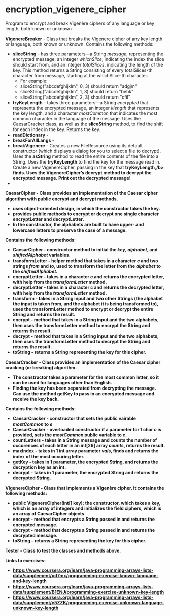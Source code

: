# encryption_vigenere_cipher
Program to encrypt and break Vigenère ciphers of any language or key length, both known or unknown

<b>VigenereBreaker</b> - Class that breaks the Vigenere cipher of any key length or language, both known or unknown. Contains the following methods:
* <b>sliceString</b> - has three parameters—a String *message*, representing the encrypted message, an integer *whichSlice*, indicating the index the slice should start from, and an integer *totalSlices*, indicating the length of the key. This method returns a String consisting of every totalSlices-th character from message, starting at the whichSlice-th character.
  * For example:
  * sliceString("abcdefghijklm", 0, 3) should return "adgjm"
  * sliceString("abcdefghijklm", 1, 3) should return "behk"
  * sliceString("abcdefghijklm", 2, 3) should return "cfil"
* <b>tryKeyLength</b> - takes three parameters—a String *encrypted* that represents the encrypted message, an integer *klength* that represents the key length, and a character *mostCommon* that indicates the most common character in the language of the message. Uses the CaesarCracker class, as well as the <b>sliceString</b> method, to find the shift for each index in the key. Returns the key.
* <b>readDictionary</b> - 
* <b>breakForAllLangs</b> - 
* <b>breakVigenere</b> - Creates a new FileResource using its default constructor (which displays a dialog for you to select a file to decrypt). Uses the <b>asString</b> method to read the entire contents of the file into a String. Uses the <b>tryKeyLength</b> to find the key for the message read in. Create a new VigenereCipher, passing in the key that <b>tryKeyLength,/b> finds. Uses the VigenereCipher’s <b>decrypt</b> method to decrypt the encrypted message. Print out the decrypted message!
* <b>

<b>CaesarCipher</b> - Class provides an implementation of the Caesar cipher algorithm with public encrypt and decrypt methods.
* uses object-oriented design, in which the constructor takes the key.
* provides public methods to encrypt or decrypt one single character <b>encryptLetter</b> and <b>decryptLetter</b>.
* In the constructor, the alphabets are built to have upper- and lowercase letters to preserve the case of a message.

Contains the following methods:
* <b>CaesarCipher</b> - constructor method to initial the *key*, *alphabet*, and *shiftedAlphabet* variables.
* <b>transformLetter</b> - helper method that takes in a character *c* and two strings *from* and *to*, used to transform the letter from the *alphabet* to the *shiftedAlphabet*.
* <b>encryptLetter</b> - takes in a character *c* and returns the encrypted letter, with help from the *transformLetter* method.
* <b>decryptLetter</b> - takes in a character *c* and returns the decrypted letter, with help from the *transformLetter* method.
* <b>transform</b> - takes in a String input and two other Strings (the alphabet the input is taken from, and the alphabet it is being transformed to), uses the <b>transformLetter</b> method to encrypt or decrypt the entire String and returns the result.
* <b>encrypt</b> - method that takes in a String input and the two alphabets, then uses the <b>transformLetter</b> method to encrypt the String and returns the result.
* <b>decrypt</b> - method that takes in a String input and the two alphabets, then uses the <b>transformLetter</b> method to decrypt the String and returns the result.
* <b>toString</b> - returns a String representing the key for this cipher.

<b>CaesarCracker</b> - Class provides an implementation of the Caesar cipher cracking (or breaking) algorithm.
* The constructor takes a parameter for the most common letter, so it can be used for languages other than English.
* Finding the key has been separated from decrypting the message. Can use the method getKey to pass in an encrypted message and receive the key back.

Contains the following methods:
* <b>CaesarCracker</b> - constructor that sets the public vairable *mostCommon* to *e*
* <b>CaesarCracker</b> - overloaded constructor if a parameter for 1 char *c* is provided, sets the *mostCommon* public variable to *c*.
* <b>countLetters</b> - takes in a String message and counts the number of occurences of each letter in an int[26] array *counts*, returns the result.
* <b>maxIndex</b> - takes in 1 int array parameter *vals*, finds and returns the index of the most occuring letter.
* <b>getKey</b> - takes in 1 parameter, the encrypted String, and returns the decryption key as an int.
* <b>decrypt</b> - takes in 1 parameter, the encrypted String and returns the decrypted String.

<b>VigenereCipher</b> - Class that implements a Vigenère cipher. It contains the following methods:
* <b>public VigenereCipher(int[] key)</b>: the constructor, which takes a key, which is an array of integers and initializes the field ciphers, which is an array of CaesarCipher objects.
* <b>encrypt</b> - method that encrypts a String passed in and returns the encrypted message.
* <b>decrypt</b> - method that decrypts a String passed in and returns the decrypted message.
* <b>toString</b> - returns a String representing the key for this cipher.

<b>Tester</b> - Class to test the classes and methods above.

Links to exercises:
* https://www.coursera.org/learn/java-programming-arrays-lists-data/supplement/od7mx/programming-exercise-known-language-and-key-length
* https://www.coursera.org/learn/java-programming-arrays-lists-data/supplement/B1ENJ/programming-exercise-unknown-key-length
* https://www.coursera.org/learn/java-programming-arrays-lists-data/supplement/e5ZZK/programming-exercise-unknown-language-unknown-key-length
